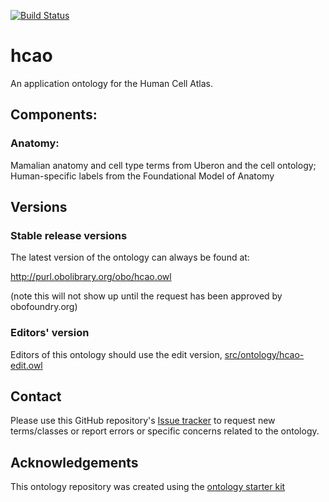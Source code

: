 [![Build Status](https://travis-ci.org/HumanCellAtlas/ontology.svg?branch=master)](https://travis-ci.org/HumanCellAtlas/ontology)

# hcao

An application ontology for the Human Cell Atlas.  

## Components: 

### Anatomy:

Mamalian anatomy and cell type terms from Uberon and the cell ontology;  Human-specific labels from the Foundational Model of Anatomy

## Versions

### Stable release versions

The latest version of the ontology can always be found at:

http://purl.obolibrary.org/obo/hcao.owl

(note this will not show up until the request has been approved by obofoundry.org)

### Editors' version

Editors of this ontology should use the edit version, [src/ontology/hcao-edit.owl](src/ontology/hcao-edit.owl)

## Contact

Please use this GitHub repository's [Issue tracker](https://github.com/HumanCellAtlas/ontology/issues) to request new terms/classes or report errors or specific concerns related to the ontology.

## Acknowledgements

This ontology repository was created using the [ontology starter kit](https://github.com/INCATools/ontology-starter-kit)
